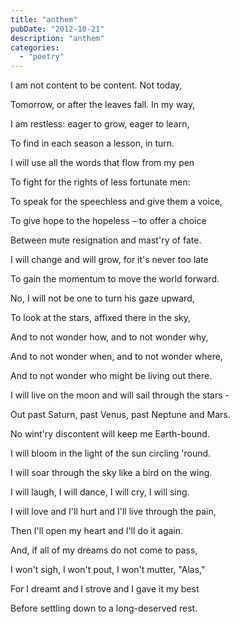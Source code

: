 ```yaml
---
title: "anthem"
pubDate: "2012-10-21"
description: "anthem"
categories:
  - "poetry"
---
```


I am not content to be content. Not today,

Tomorrow, or after the leaves fall. In my way,

I am restless: eager to grow, eager to learn,

To find in each season a lesson, in turn.

I will use all the words that flow from my pen

To fight for the rights of less fortunate men:

To speak for the speechless and give them a voice,

To give hope to the hopeless – to offer a choice

Between mute resignation and mast'ry of fate.

I will change and will grow, for it's never too late

To gain the momentum to move the world forward.

No, I will not be one to turn his gaze upward,

To look at the stars, affixed there in the sky,

And to not wonder how, and to not wonder why,

And to not wonder when, and to not wonder where,

And to not wonder who might be living out there.

I will live on the moon and will sail through the stars -

Out past Saturn, past Venus, past Neptune and Mars.

No wint'ry discontent will keep me Earth-bound.

I will bloom in the light of the sun circling 'round.

I will soar through the sky like a bird on the wing.

I will laugh, I will dance, I will cry, I will sing.

I will love and I'll hurt and I'll live through the pain,

Then I'll open my heart and I'll do it again.

And, if all of my dreams do not come to pass,

I won't sigh, I won't pout, I won't mutter, "Alas,"

For I dreamt and I strove and I gave it my best

Before settling down to a long-deserved rest.
